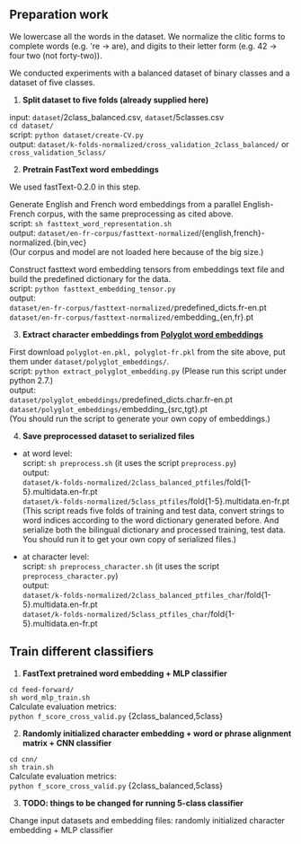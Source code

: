 ## Preparation work
 
<!-- the minor misspellings are already corrected in the corpus -->
We lowercase all the words in the dataset. We normalize the clitic forms to complete words (e.g. 're -> are), and digits to their letter form (e.g. 42 -> four two (not forty-two)).

We conducted experiments with a balanced dataset of binary classes and a dataset of five classes. 

1. **Split dataset to five folds (already supplied here)**

input: `dataset`/2class_balanced.csv, `dataset`/5classes.csv <br/> `cd
dataset/` <br/>  script: `python dataset/create-CV.py` <br/> output:
`dataset/k-folds-normalized/cross_validation_2class_balanced/` or
`cross_validation_5class/`

2. **Pretrain FastText word embeddings**

We used fastText-0.2.0 in this step.

Generate English and French word embeddings from a parallel English-French corpus, with the same preprocessing as cited above. <br/> 
script: `sh fasttext_word_representation.sh` <br/> 
output: `dataset/en-fr-corpus/fasttext-normalized`/{english,french}-normalized.{bin,vec} <br/> 
(Our corpus and model are not loaded here because of the big size.) <!-- ours: normalized corpus (3M words in English and French, corpus of TED Talks) <br/>  -->

Construct fasttext word embedding tensors from embeddings text file and build the predefined dictionary for the data. <br/> 
script: `python fasttext_embedding_tensor.py` <br/> 
output: <br/>
`dataset/en-fr-corpus/fasttext-normalized/`predefined_dicts.fr-en.pt <br/>
`dataset/en-fr-corpus/fasttext-normalized/`embedding_{en,fr}.pt

3. **Extract character embeddings from [Polyglot word embeddings](https://sites.google.com/site/rmyeid/projects/polyglot)**

First download `polyglot-en.pkl, polyglot-fr.pkl` from the site above, put them under `dataset/polyglot_embeddings/`.<br/>
script: `python extract_polyglot_embedding.py` (Please run this script under python 2.7.)  <br/>
output: <br/>
`dataset/polyglot_embeddings/`predefined_dicts.char.fr-en.pt <br/>
`dataset/polyglot_embeddings/`embedding_{src,tgt}.pt <br/>
(You should run the script to generate your own copy of embeddings.)

4. **Save preprocessed dataset to serialized files**

- at word level: <br/>
script: `sh preprocess.sh` (it uses the script `preprocess.py`) <br/>
output: <br/>
`dataset/k-folds-normalized/2class_balanced_ptfiles`/fold{1-5}.multidata.en-fr.pt <br/>
`dataset/k-folds-normalized/5class_ptfiles`/fold{1-5}.multidata.en-fr.pt <br/>
(This script reads five folds of training and test data, convert strings to word indices according to the 
word dictionary generated before. 
And serialize both the bilingual dictionary and processed training, test data. 
You should run it to get your own copy of serialized files.)

- at character level: <br/>
script: `sh preprocess_character.sh` (it uses the script `preprocess_character.py`) <br/>
output: <br/>
`dataset/k-folds-normalized/2class_balanced_ptfiles_char`/fold{1-5}.multidata.en-fr.pt <br/>
`dataset/k-folds-normalized/5class_ptfiles_char`/fold{1-5}.multidata.en-fr.pt <br/>

## Train different classifiers

1. **FastText pretrained word embedding + MLP classifier**

`cd feed-forward/` <br/> 
`sh word_mlp_train.sh` <br/>
Calculate evaluation metrics: <br/> 
`python f_score_cross_valid.py` {2class_balanced,5class} <br/>

2. **Randomly initialized character embedding + word or phrase alignment matrix + CNN classifier** 

`cd cnn/` <br/>
`sh train.sh` <br/>
Calculate evaluation metrics: <br/> 
`python f_score_cross_valid.py` {2class_balanced,5class} <br/> 

3. **TODO: things to be changed for running 5-class classifier** 

<!-- (notes/run_neural_classifier.sh), on character level, run on Ponge! -->

Change input datasets and embedding files: randomly initialized character embedding + MLP classifier
	
<!-- feed-forward/char_mlp_train.sh -->

<!-- code to see: alignment matrix construction, nwa.py logic -->






